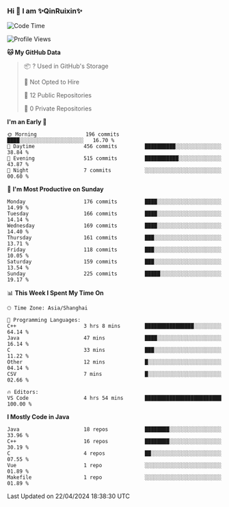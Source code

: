 <!--
**QinRuixin/QinRuixin** is a ✨ _special_ ✨ repository because its `README.md` (this file) appears on your GitHub profile.

Here are some ideas to get you started:

- 🔭 I’m currently working on ...
- 🌱 I’m currently learning ...
- 👯 I’m looking to collaborate on ...
- 🤔 I’m looking for help with ...
- 💬 Ask me about ...
- 📫 How to reach me: ...
- 😄 Pronouns: ...
- ⚡ Fun fact: ...
-->


### Hi 👋 I am ✨QinRuixin✨

<!--START_SECTION:waka-->
![Code Time](http://img.shields.io/badge/Code%20Time-1%2C154%20hrs%202%20mins-blue)

![Profile Views](http://img.shields.io/badge/Profile%20Views-9-blue)

**🐱 My GitHub Data** 

> 📦 ? Used in GitHub's Storage 
 > 
> 🚫 Not Opted to Hire
 > 
> 📜 12 Public Repositories 
 > 
> 🔑 0 Private Repositories 
 > 
**I'm an Early 🐤** 

```text
🌞 Morning                196 commits         ████░░░░░░░░░░░░░░░░░░░░░   16.70 % 
🌆 Daytime                456 commits         ██████████░░░░░░░░░░░░░░░   38.84 % 
🌃 Evening                515 commits         ███████████░░░░░░░░░░░░░░   43.87 % 
🌙 Night                  7 commits           ░░░░░░░░░░░░░░░░░░░░░░░░░   00.60 % 
```
📅 **I'm Most Productive on Sunday** 

```text
Monday                   176 commits         ████░░░░░░░░░░░░░░░░░░░░░   14.99 % 
Tuesday                  166 commits         ████░░░░░░░░░░░░░░░░░░░░░   14.14 % 
Wednesday                169 commits         ████░░░░░░░░░░░░░░░░░░░░░   14.40 % 
Thursday                 161 commits         ███░░░░░░░░░░░░░░░░░░░░░░   13.71 % 
Friday                   118 commits         ███░░░░░░░░░░░░░░░░░░░░░░   10.05 % 
Saturday                 159 commits         ███░░░░░░░░░░░░░░░░░░░░░░   13.54 % 
Sunday                   225 commits         █████░░░░░░░░░░░░░░░░░░░░   19.17 % 
```


📊 **This Week I Spent My Time On** 

```text
🕑︎ Time Zone: Asia/Shanghai

💬 Programming Languages: 
C++                      3 hrs 8 mins        ████████████████░░░░░░░░░   64.14 % 
Java                     47 mins             ████░░░░░░░░░░░░░░░░░░░░░   16.14 % 
C                        33 mins             ███░░░░░░░░░░░░░░░░░░░░░░   11.22 % 
Other                    12 mins             █░░░░░░░░░░░░░░░░░░░░░░░░   04.14 % 
CSV                      7 mins              █░░░░░░░░░░░░░░░░░░░░░░░░   02.66 % 

🔥 Editors: 
VS Code                  4 hrs 54 mins       █████████████████████████   100.00 % 
```

**I Mostly Code in Java** 

```text
Java                     18 repos            ████████░░░░░░░░░░░░░░░░░   33.96 % 
C++                      16 repos            ████████░░░░░░░░░░░░░░░░░   30.19 % 
C                        4 repos             ██░░░░░░░░░░░░░░░░░░░░░░░   07.55 % 
Vue                      1 repo              ░░░░░░░░░░░░░░░░░░░░░░░░░   01.89 % 
Makefile                 1 repo              ░░░░░░░░░░░░░░░░░░░░░░░░░   01.89 % 
```




 Last Updated on 22/04/2024 18:38:30 UTC
<!--END_SECTION:waka-->

